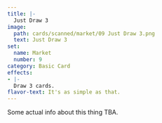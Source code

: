 ```yaml
---
title: |-
  Just Draw 3
image: 
  path: cards/scanned/market/09 Just Draw 3.png
  text: Just Draw 3
set:
  name: Market
  number: 9
category: Basic Card
effects: 
- |-
  Draw 3 cards.
flavor-text: It's as simple as that.
---
```

Some actual info about this thing TBA.
